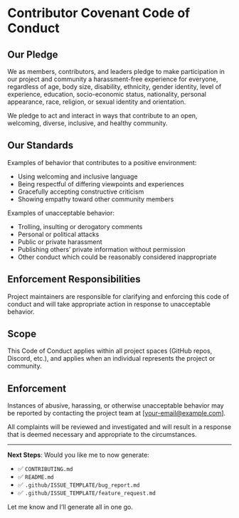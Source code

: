 # Contributor Covenant Code of Conduct

## Our Pledge

We as members, contributors, and leaders pledge to make participation in our project and community a harassment-free experience for everyone, regardless of age, body size, disability, ethnicity, gender identity, level of experience, education, socio-economic status, nationality, personal appearance, race, religion, or sexual identity and orientation.

We pledge to act and interact in ways that contribute to an open, welcoming, diverse, inclusive, and healthy community.

## Our Standards

Examples of behavior that contributes to a positive environment:

- Using welcoming and inclusive language  
- Being respectful of differing viewpoints and experiences  
- Gracefully accepting constructive criticism  
- Showing empathy toward other community members  

Examples of unacceptable behavior:

- Trolling, insulting or derogatory comments  
- Personal or political attacks  
- Public or private harassment  
- Publishing others’ private information without permission  
- Other conduct which could be reasonably considered inappropriate  

## Enforcement Responsibilities

Project maintainers are responsible for clarifying and enforcing this code of conduct and will take appropriate action in response to unacceptable behavior.

## Scope

This Code of Conduct applies within all project spaces (GitHub repos, Discord, etc.), and applies when an individual represents the project or community.

## Enforcement

Instances of abusive, harassing, or otherwise unacceptable behavior may be reported by contacting the project team at [your-email@example.com].

All complaints will be reviewed and investigated and will result in a response that is deemed necessary and appropriate to the circumstances.

---

**Next Steps**:
Would you like me to now generate:
- ✅ `CONTRIBUTING.md`
- ✅ `README.md`
- ✅ `.github/ISSUE_TEMPLATE/bug_report.md`
- ✅ `.github/ISSUE_TEMPLATE/feature_request.md`

Let me know and I’ll generate all in one go.
